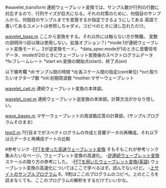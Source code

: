 #wavelet_transform
 連続ウェーブレット変換では、サンプル数が行列の行数に対応するので、行列サイズが巨大になる。それの対策のために、何個目のサンプルから、何個目のサンプルまでを変換するか指定できるようにしてある
英語で書いてあるコメントは参照しちゃダメ。コピペのときに消し忘れただけ。

 [wavelet_base.m](kurezoul/wavelet_taransform/wavelet_base.m)
 ここから変換をする。それ以外には触らない方が無難。
 変数の説明(6つ目以降は使用しない。拡張オプション？)
 *mode:1が連続ウェーブレット変換モード、。2が逆変換モード。
 *data_spec:modeが1のときに音響信号データ、modeが2のときにウェーブレット変換後のスペクトログラムデータ
 *fs:フレームレート
 *start en:変換の開始点(start)、終了点(en)

 以下備考欄
 *dt:サンプル間の時間
 *dj:各スケール間の指定(cent単位)
 *oct:取りたいオクターブ数
 *init:初期周波数
 *mother:マザーウェーブレット

 [wavelet_cwt.m](kurezoul/wavelet_taransform/wavelet_cwt.m)
 連続ウェーブレット変換の本体部。

 [wavelet_icwt.m](kurezoul/wavelet_taransform/wavelet_icwt.m)
 連続ウェーブレット逆変換の本体部。計算方法がかなり怪しい。

 [wave_bases.m](kurezoul/wavelet_taransform/wavelet_bases.m)
 マザーウェーブレットの周波数応答の計算部。(サンプルプログラムそのまま)

 [test2.m](kurezoul/wavelet_taransform/test2.m)
 7行目までがスペクトログラムの作成と音響データの再構成。それ以下は元データと再構成デートの比較

#参考リンク
-[FFTを使った高速ウェーブレット変換](http://r9y9.github.io/blog/2013/10/20/continuous-wavelet-tranform/)
 そもそもこれが参考リンク集みたいなページ。ウェーブレット変換の高速化。
-[逆連続ウェーブレット変換](http://r9y9.github.io/blog/2013/10/21/signal-reconstruction-using-invere-cwt/)
 スケールの取り方の参考にした。
-[FFTを用いたウェーブレット変換(英語)](http://paos.colorado.edu/research/wavelets/)
 ウェーブレット変換の高速化についてはここで学べるはず。読んでないけど。
-[上サイトのサンプルプログラム](http://paos.colorado.edu/research/wavelets/software.html)
 8，9割はここのプログラムのコピペ。上のところを読まなくても、ここのプログラムの解析をするだけでいいかな。
